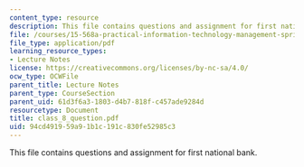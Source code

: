 ```yaml
---
content_type: resource
description: This file contains questions and assignment for first national bank.
file: /courses/15-568a-practical-information-technology-management-spring-2005/94cd491959a91b1c191c830fe52985c3_class_8_question.pdf
file_type: application/pdf
learning_resource_types:
- Lecture Notes
license: https://creativecommons.org/licenses/by-nc-sa/4.0/
ocw_type: OCWFile
parent_title: Lecture Notes
parent_type: CourseSection
parent_uid: 61d3f6a3-1803-d4b7-818f-c457ade9284d
resourcetype: Document
title: class_8_question.pdf
uid: 94cd4919-59a9-1b1c-191c-830fe52985c3
---
```

This file contains questions and assignment for first national bank.